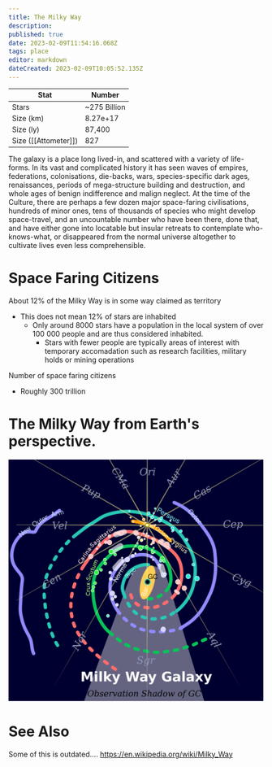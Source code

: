 ```yaml
---
title: The Milky Way
description: 
published: true
date: 2023-02-09T11:54:16.068Z
tags: place
editor: markdown
dateCreated: 2023-02-09T10:05:52.135Z
---
```


| Stat        | Number       |
| ----------- | ------------ |
| Stars       | ~275 Billion |
| Size   (km) | 8.27e+17     |
| Size (ly)   | 87,400       |
| Size ([[Attometer]])            |  827            |


The galaxy is a place long lived-in, and scattered with a variety of life-forms. In its vast and complicated history it has seen waves of empires, federations, colonisations, die-backs, wars, species-specific dark ages, renaissances, periods of mega-structure building and destruction, and whole ages of benign indifference and malign neglect. At the time of the Culture, there are perhaps a few dozen major space-faring civilisations, hundreds of minor ones, tens of thousands of species who might develop space-travel, and an uncountable number who have been there, done that, and have either gone into locatable but insular retreats to contemplate who-knows-what, or disappeared from the normal universe altogether to cultivate lives even less comprehensible. 

# Space Faring Citizens
About 12% of the Milky Way is in some way claimed as territory
- This does not mean 12% of stars are inhabited
	- Only around 8000 stars have a population in the local system of over 100 000 people and are thus considered inhabited. 
		- Stars with fewer people are typically areas of interest with temporary accomadation such as research facilities, military holds or mining operations

Number of space faring citizens
- Roughly 300 trillion

# The Milky Way from Earth's perspective.
![1280px-milky_way_arms.svg.png](/1280px-milky_way_arms.svg.png)


# See Also
Some of this is outdated.... 
https://en.wikipedia.org/wiki/Milky_Way